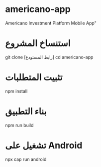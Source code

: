 # americano-app
Americano Investment Platform Mobile App"
# استنساخ المشروع
git clone [رابط المستودع]
cd americano-app

# تثبيت المتطلبات  
npm install

# بناء التطبيق
npm run build

# تشغيل على Android
npx cap run android
